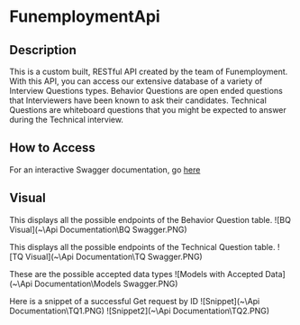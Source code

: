# FunemploymentApi

## Description
This is a custom built, RESTful API created by the team of Funemployment. With this API, you can access our extensive database of a variety of Interview Questions types. Behavior Questions are open ended questions that Interviewers have been known to ask their candidates. Technical Questions are whiteboard questions that you might be expected to answer during the Technical interview. 

## How to Access
For an interactive Swagger documentation, go [here](http://funemploymentapi.azurewebsites.net/swagger/index.html)

## Visual
This displays all the possible endpoints of the Behavior Question table. 
![BQ Visual](~\Api Documentation\BQ Swagger.PNG)

This displays all the possible endpoints of the Technical Question table. 
![TQ Visual](~\Api Documentation\TQ Swagger.PNG)

These are the possible accepted data types
![Models with Accepted Data](~\Api Documentation\Models Swagger.PNG)

Here is a snippet of a successful Get request by ID
![Snippet](~\Api Documentation\TQ1.PNG)
![Snippet2](~\Api Documentation\TQ2.PNG)

